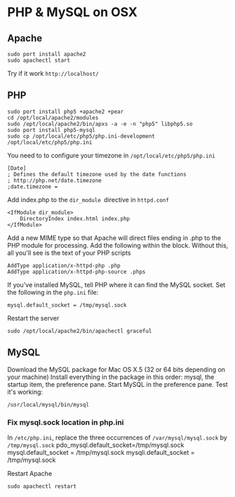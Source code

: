 # PHP & MySQL on OSX

## Apache ##

	sudo port install apache2
	sudo apachectl start
	
Try if it work `http://localhost/`

## PHP ##

	sudo port install php5 +apache2 +pear
	cd /opt/local/apache2/modules
	sudo /opt/local/apache2/bin/apxs -a -e -n "php5" libphp5.so
	sudo port install php5-mysql
	sudo cp /opt/local/etc/php5/php.ini-development /opt/local/etc/php5/php.ini
	
You need to to configure your timezone in `/opt/local/etc/php5/php.ini`

	[Date]
	; Defines the default timezone used by the date functions
	; http://php.net/date.timezone
	;date.timezone =
	

Add index.php to the `dir_module `directive in `httpd.conf`

	<IfModule dir_module>
	    DirectoryIndex index.html index.php
	</IfModule>
	
Add a new MIME type so that Apache will direct files ending in .php to the PHP module for processing. Add the following within the <IfModule mime_module> block. Without this, all you'll see is the text of your PHP scripts

	AddType application/x-httpd-php .php
	AddType application/x-httpd-php-source .phps
	
If you've installed MySQL, tell PHP where it can find the MySQL socket. Set the following in the `php.ini` file:

	mysql.default_socket = /tmp/mysql.sock

Restart the server

	sudo /opt/local/apache2/bin/apachectl graceful
	
## MySQL ##

Download the MySQL package for Mac OS X.5 (32 or 64 bits depending on your machine)
Install everything in the package in this order: mysql, the startup item, the preference pane.
Start MySQL in the preference pane.
Test it's working:

	/usr/local/mysql/bin/mysql


### Fix mysql.sock location in php.ini

In `/etc/php.ini`, replace the three occurrences of `/var/mysql/mysql.sock` by `/tmp/mysql.sock`
	pdo_mysql.default_socket=/tmp/mysql.sock
	mysql.default_socket = /tmp/mysql.sock
	mysqli.default_socket = /tmp/mysql.sock

Restart Apache

	sudo apachectl restart
